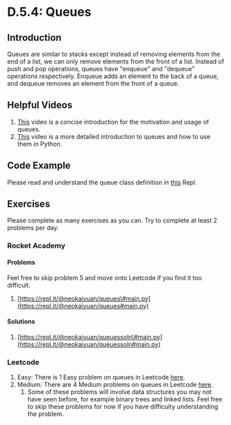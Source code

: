 # D.5.4: Queues

## Introduction

Queues are similar to stacks except instead of removing elements from the end of a list, we can only remove elements from the front of a list. Instead of push and pop operations, queues have "enqueue" and "dequeue" operations respectively. Enqueue adds an element to the back of a queue, and dequeue removes an element from the front of a queue.

## Helpful Videos

1. [This](https://www.youtube.com/watch?v=9Obx8TTQnaY) video is a concise introduction for the motivation and usage of queues.
2. [This](https://www.youtube.com/watch?v=Y7wZO2tMjnY) video is a more detailed introduction to queues and how to use them in Python.

## Code Example

Please read and understand the queue class definition in [this](https://repl.it/@neokaiyuan/queue-class-definition#main.py) Repl.

## Exercises

Please complete as many exercises as you can. Try to complete at least 2 problems per day.

### Rocket Academy

#### Problems

Feel free to skip problem 5 and move onto Leetcode if you find it too difficult.

1. [https://repl.it/@neokaiyuan/queues\#main.py](https://repl.it/@neokaiyuan/queues#main.py)

#### Solutions

1. [https://repl.it/@neokaiyuan/queuessoln\#main.py](https://repl.it/@neokaiyuan/queuessoln#main.py)

### Leetcode

1. Easy: There is 1 Easy problem on queues in Leetcode [here](https://leetcode.com/problemset/all/?topicSlugs=queue&difficulty=Easy).
2. Medium: There are 4 Medium problems on queues in Leetcode [here](https://leetcode.com/problemset/all/?topicSlugs=queue&difficulty=Medium).
   1. Some of these problems will involve data structures you may not have seen before, for example binary trees and linked lists. Feel free to skip these problems for now if you have difficulty understanding the problem.
